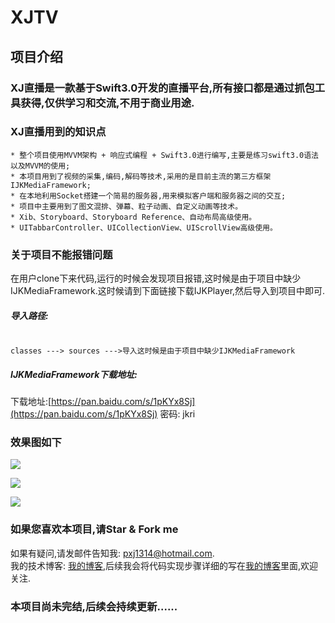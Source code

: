 # XJTV
## 项目介绍
### XJ直播是一款基于Swift3.0开发的直播平台,所有接口都是通过抓包工具获得,仅供学习和交流,不用于商业用途.
### XJ直播用到的知识点
```
* 整个项目使用MVVM架构 + 响应式编程 + Swift3.0进行编写,主要是练习swift3.0语法以及MVVM的使用;
* 本项目用到了视频的采集,编码,解码等技术,采用的是目前主流的第三方框架IJKMediaFramework;
* 在本地利用Socket搭建一个简易的服务器,用来模拟客户端和服务器之间的交互;
* 项目中主要用到了图文混排、弹幕、粒子动画、自定义动画等技术。
* Xib、Storyboard、Storyboard Reference、自动布局高级使用。
* UITabbarController、UICollectionView、UIScrollView高级使用。
```

### 关于项目不能报错问题

在用户clone下来代码,运行的时候会发现项目报错,这时候是由于项目中缺少IJKMediaFramework.这时候请到下面链接下载IJKPlayer,然后导入到项目中即可.
##### 导入路径:
```

classes ---> sources --->导入这时候是由于项目中缺少IJKMediaFramework
```
##### IJKMediaFramework下载地址:

下载地址:[https://pan.baidu.com/s/1pKYx8Sj](https://pan.baidu.com/s/1pKYx8Sj) 密码: jkri

### 效果图如下

![](https://github.com/Paulpang/XJTV/blob/master/效果图1.gif) 

![](https://github.com/Paulpang/XJTV/blob/master/效果图2.gif) 

![](https://github.com/Paulpang/XJTV/blob/master/效果图3.gif) 


### 如果您喜欢本项目,请Star & Fork me

如果有疑问,请发邮件告知我: pxj1314@hotmail.com.
<br>
我的技术博客: [我的博客](https://Paulpang.github.io),后续我会将代码实现步骤详细的写在[我的博客](https://Paulpang.github.io)里面,欢迎关注.
<br>
### 本项目尚未完结,后续会持续更新......
